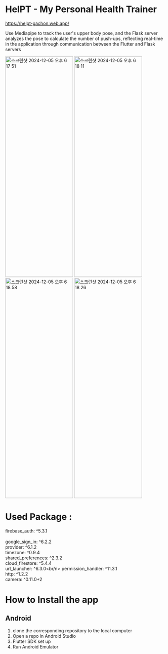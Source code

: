 # **HelPT - My Personal Health Trainer**

https://helpt-gachon.web.app/

Use Mediapipe to track the user's upper body pose, and the Flask server analyzes the pose to calculate the number of push-ups, reflecting real-time in the application through communication between the Flutter and Flask servers  


<img width="214" height="696" alt="스크린샷 2024-12-05 오후 6 17 51" src="https://github.com/user-attachments/assets/df308451-39b0-4572-ae53-41569ffa4a62">
<img width="214" height="696" alt="스크린샷 2024-12-05 오후 6 18 11" src="https://github.com/user-attachments/assets/6c059560-a5b7-41ab-a9e0-4a9cc1a567ce">
<img width="214" height="696" alt="스크린샷 2024-12-05 오후 6 18 58" src="https://github.com/user-attachments/assets/12bdca18-ceeb-4a31-8754-27bded6fbbb5">
<img width="214" height="696" alt="스크린샷 2024-12-05 오후 6 18 26" src="https://github.com/user-attachments/assets/52302196-32ab-4330-bc5d-0d8ec5643ec3">  


# Used Package :
  firebase_auth: ^5.3.1<br/>  
  google_sign_in: ^6.2.2<br/>
  provider: ^6.1.2<br/>
  timezone: ^0.9.4<br/>
  shared_preferences: ^2.3.2<br/>
  cloud_firestore: ^5.4.4<br/>
  url_launcher: ^6.3.0<br/n>
  permission_handler: ^11.3.1<br/>
  http: ^1.2.2<br/>
  camera: ^0.11.0+2

# How to Install the app

## Android
1. clone the corresponding repository to the local computer	
2. Open a repo in Android Studio
3. Flutter SDK set up
4. Run Android Emulator

